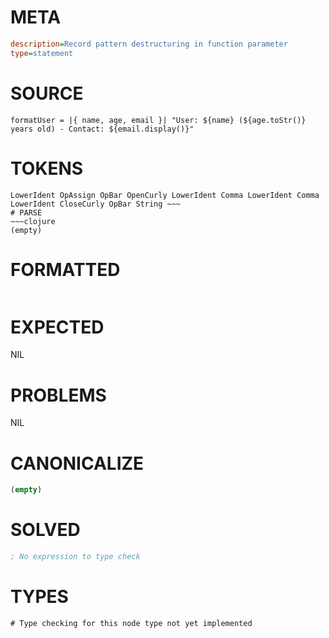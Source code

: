 # META
~~~ini
description=Record pattern destructuring in function parameter
type=statement
~~~
# SOURCE
~~~roc
formatUser = |{ name, age, email }| "User: ${name} (${age.toStr()} years old) - Contact: ${email.display()}"
~~~
# TOKENS
~~~text
LowerIdent OpAssign OpBar OpenCurly LowerIdent Comma LowerIdent Comma LowerIdent CloseCurly OpBar String ~~~
# PARSE
~~~clojure
(empty)
~~~
# FORMATTED
~~~roc

~~~
# EXPECTED
NIL
# PROBLEMS
NIL
# CANONICALIZE
~~~clojure
(empty)
~~~
# SOLVED
~~~clojure
; No expression to type check
~~~
# TYPES
~~~roc
# Type checking for this node type not yet implemented
~~~
